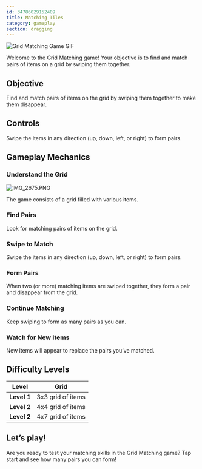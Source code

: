 ```yaml
---
id: 34786029152409
title: Matching Tiles
category: gameplay
section: dragging
---
```

![Grid Matching Game GIF](https://help.studycat.com/hc/article_attachments/34965697809049)

Welcome to the Grid Matching game! Your objective is to find and match pairs of items on a grid by swiping them together.

Objective
---------

Find and match pairs of items on the grid by swiping them together to make them disappear.

Controls
--------

Swipe the items in any direction (up, down, left, or right) to form pairs.

Gameplay Mechanics
------------------

### Understand the Grid

![IMG_2675.PNG](https://help.studycat.com/hc/article_attachments/34786044757657)

The game consists of a grid filled with various items.

### Find Pairs

Look for matching pairs of items on the grid.

### Swipe to Match

Swipe the items in any direction (up, down, left, or right) to form pairs.

### Form Pairs

When two (or more) matching items are swiped together, they form a pair and disappear from the grid.

### Continue Matching

Keep swiping to form as many pairs as you can.

### Watch for New Items

New items will appear to replace the pairs you’ve matched.

Difficulty Levels
-----------------

| Level | Grid |
| --- | --- |
| **Level 1** | 3x3 grid of items |
| **Level 2** | 4x4 grid of items |
| **Level 2** | 4x7 grid of items |

Let’s play!
-----------

Are you ready to test your matching skills in the Grid Matching game? Tap start and see how many pairs you can form!